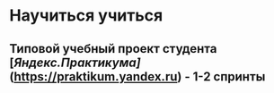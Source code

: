# Научиться учиться
## Типовой учебный проект студента [*Яндекс.Практикума]*(https://praktikum.yandex.ru) - 1-2 спринты
